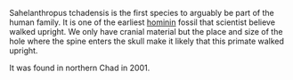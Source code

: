 Sahelanthropus tchadensis is the first species to arguably be part of the human family. It is one of the earliest [hominin](Hominini) fossil that scientist believe walked upright. We only have cranial material but the place and size of the hole where the spine enters the skull make it likely that this primate walked upright.

It was found in northern Chad in 2001.